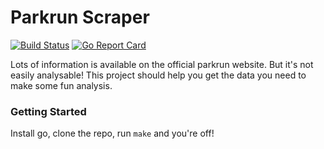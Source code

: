 # Parkrun Scraper

[![Build Status](https://travis-ci.org/burythehammer/parkrun-scrape.svg?branch=master)](https://travis-ci.org/burythehammer/parkrun-scrape) [![Go Report Card](https://goreportcard.com/badge/github.com/burythehammer/parkrun-scrape)](https://goreportcard.com/report/github.com/burythehammer/parkrun-scrape)

Lots of information is available on the official parkrun website. But it's not easily analysable! This project should help you get the data you need to make some fun analysis.

### Getting Started

Install go, clone the repo, run `make` and you're off!